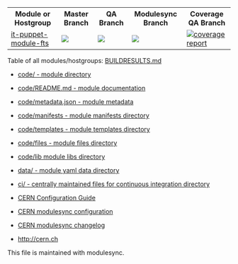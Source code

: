 <table>
<tr>
  <th>Module or Hostgroup</th>
  <th>Master Branch</th>
  <th>QA Branch</th>
  <th>Modulesync Branch</th>
  <th>Coverage QA Branch</th>
</tr>
<tr>
 <td><a href='https://gitlab.cern.ch/ai/it-puppet-module-fts'>it-puppet-module-fts</a></td>
  <td><a href='https://gitlab.cern.ch/ai/it-puppet-module-fts/commits/master'>
     <img src='https://gitlab.cern.ch/ai/it-puppet-module-fts/badges/master/build.svg'></a></td>
  <td><a href='https://gitlab.cern.ch/ai/it-puppet-module-fts/commits/qa'>
     <img src='https://gitlab.cern.ch/ai/it-puppet-module-fts/badges/qa/build.svg'></a></td>
  <td><a href='https://gitlab.cern.ch/ai/it-puppet-module-fts/commits/modulesync'>
     <img src='https://gitlab.cern.ch/ai/it-puppet-module-fts/badges/modulesync/build.svg'></a></td>
   <td>
  <a href="https://gitlab.cern.ch/ai/it-puppet-module-fts/commits/qa">
  <img alt="coverage report" src="https://gitlab.cern.ch/ai/it-puppet-module-fts/badges/qa/coverage.svg" /></a>
  </td>
</tr>
</table>

Table of all modules/hostgroups: [BUILDRESULTS.md](https://gitlab.cern.ch/ai/it-puppet-modulesync-configs/blob/master/BUILDRESULTS.md)

* [code/ -  module directory](code/)
* [code/README.md - module documentation](code/README.md)
* [code/metadata.json - module metadata](code/metadata.json)
* [code/manifests - module manifests directory](code/manifests)
* [code/templates - module templates directory](code/templates)
* [code/files - module files directory](code/files)
* [code/lib module libs directory](code/lib)
* [data/ - module yaml data directory](data/)
* [ci/ - centrally maintained files for continuous integration directory](ci/)

* [CERN Configuration Guide](https://configdocs.web.cern.ch/configdocs/)
* [CERN modulesync configuration](https://gitlab.cern.ch/ai/it-puppet-modulesync-configs)
* [CERN modulesync changelog](https://gitlab.cern.ch/ai/it-puppet-modulesync-configs/blob/master/README.md)

* http://cern.ch


This file is maintained with modulesync.



